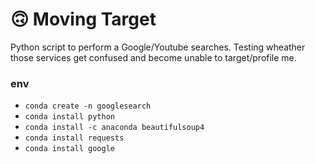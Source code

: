 # 🙃 Moving Target

Python script to perform a Google/Youtube searches.  Testing wheather those services get confused and become unable to target/profile me.

### env

- `conda create -n googlesearch`
- `conda install python`
- `conda install -c anaconda beautifulsoup4`
- `conda install requests`
- `conda install google`

